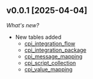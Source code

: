 ## v0.0.1 [2025-04-04]

_What's new?_

- New tables added
  - [cpi_integration_flow](docs/tables/cpi_integration_flow.md)
  - [cpi_integration_package](docs/tables/cpi_integration_package.md)
  - [cpi_message_mapping](docs/tables/cpi_message_mapping.md)
  - [cpi_script_collection](docs/tables/cpi_script_collection.md)
  - [cpi_value_mapping](docs/tables/cpi_value_mapping.md)
